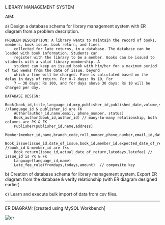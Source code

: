 LIBRARY MANAGEMENT SYSTEM 

AIM: 

a) Design a database schema for library management system with ER diagram from a 
problem description.

    PROBLEM DESCRIPTION: A library wants to maintain the record of books, members, book issue, book return, and fines 
        collected for late returns, in a database. The database can be loaded with book information. Students can 
        register with the library to be a member. Books can be issued to students with a valid library membership. A 
        student can keep an issued book with him/her for a maximum period of two weeks from the date of issue, beyond 
        which a fine will be charged. Fine is calculated based on the delay in days of return. For 0-7 days: Rs 10, For 
        7 – 30 days: Rs 100, and for days above 30 days: Rs 10 will be charged per day.

    DATABASE DESIGN:
        Book(book_id,title,language_id,mrp,publisher_id,published_date,volume,status) //language_id & publisher_id are FK 
        Author(author_id,name,email, phone_number, status) 
        Book_author(book_id,author_id) // many-to-many relationship, both columns are PK & FK 
        Publisher(publisher_id,name,address) 
        Member(member_id,name,branch_code,roll_number,phone_number,email_id,date_of_join,status) 
        Book_issue(issue_id,date_of_issue,book_id,member_id,expected_date_of_return,status) //book_id & member_id are fks 
        Book_return(issue_id,actual_date_of_return,latedays,latefee) // issue_id is PK & FK 
        Language(language_id,name) 
        Late_fee_rule(fromdays,todays,amount)  // composite key

b) Creation of database schema for library management system. Export ER diagram from 
the database & verify relationship (with ER diagram designed earlier) 

c) Learn and execute bulk import of data from csv files. 
______________________________________________________________________________

ER DIAGRAM:   [created using MySQL Workbench]

![er](https://github.com/snowfela/KTU-S5-DBMS-LAB-CSL333/assets/115859731/5acc2fc8-2952-4f54-896a-f440bb659bcc)
